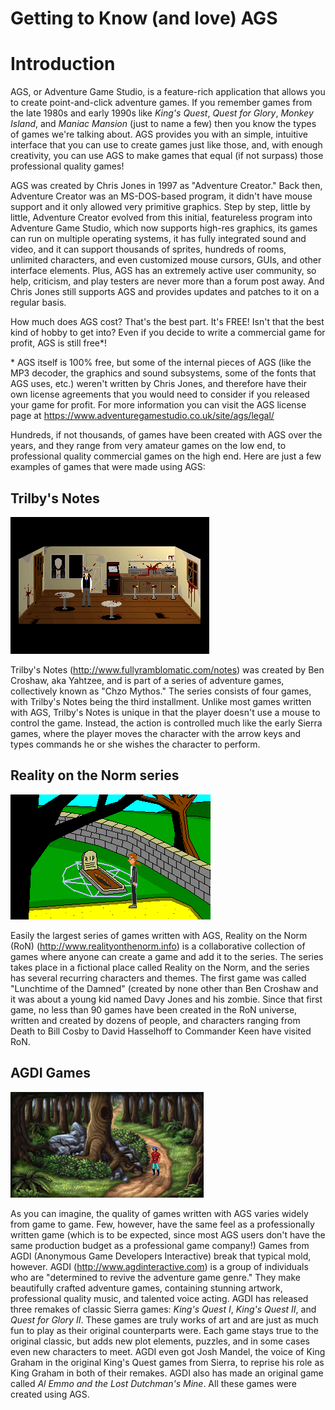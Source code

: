 # Getting to Know (and love) AGS

# Introduction

AGS, or Adventure Game Studio, is a feature-rich application that allows you to create point-and-click adventure games.  If you remember games from the late 1980s and early 1990s like *King's Quest*, *Quest for Glory*, *Monkey Island*, and *Maniac Mansion* (just to name a few) then you know the types of games we're talking about.  AGS provides you with an simple, intuitive interface that you can use to create games just like those, and, with enough creativity, you can use AGS to make games that equal (if not surpass) those professional quality games!

AGS was created by Chris Jones in 1997 as "Adventure Creator."  Back then, Adventure Creator was an MS-DOS-based program, it didn't have mouse support and it only allowed very primitive graphics.  Step by step, little by little, Adventure Creator evolved from this initial, featureless program into Adventure Game Studio, which now supports high-res graphics, its games can run on multiple operating systems, it has fully integrated sound and video, and it can support thousands of sprites, hundreds of rooms, unlimited characters, and even customized mouse cursors, GUIs, and other interface elements.  Plus, AGS has an extremely active user community, so help, criticism, and play testers are never more than a forum post away.  And Chris Jones still supports AGS and provides updates and patches to it on a regular basis.

How much does AGS cost?  That's the best part.  It's FREE!  Isn't that the best kind of hobby to get into?  Even if you decide to write a commercial game for profit, AGS is still free*!

 &ast; AGS itself is 100% free, but some of the internal pieces of AGS (like the MP3 decoder, the graphics and sound subsystems, some of the fonts that AGS uses, etc.) weren't written by Chris Jones, and therefore have their own license agreements that you would need to consider if you released your game for profit.  For more information you can visit the AGS license page at <a href="https://www.adventuregamestudio.co.uk/site/ags/legal/" target="_blank">https://www.adventuregamestudio.co.uk/site/ags/legal/</a> 

Hundreds, if not thousands, of games have been created with AGS over the years, and they range from very amateur games on the low end, to professional quality commercial games on the high end.  Here are just a few examples of games that were made using AGS:

## Trilby's Notes

![](../../images/trilbysnotes.png)

Trilby's Notes (<a href="http://www.fullyramblomatic.com/notes" target="_blank">http://www.fullyramblomatic.com/notes</a>) was created by Ben Croshaw, aka Yahtzee, and is part of a series of adventure games, collectively known as "Chzo Mythos." The series consists of four games, with Trilby's Notes being the third installment. Unlike most games written with AGS, Trilby's Notes is unique in that the player doesn't use a mouse to control the game.  Instead, the action is controlled much like the early Sierra games, where the player moves the character with the arrow keys and types commands he or she wishes the character to perform.

## Reality on the Norm series

![](../../images/realityonthenorm.png)

Easily the largest series of games written with AGS, Reality on the Norm (RoN) (<a  href="http://www.realityonthenorm.info" target="_blank">http://www.realityonthenorm.info</a>) is a collaborative collection of games where anyone can create a game and add it to the series.  The series takes place in a fictional place called Reality on the Norm, and the series has several recurring characters and themes.  The first game was called "Lunchtime of the Damned" (created by none other than Ben Croshaw and it was about a young kid named Davy Jones and his zombie.  Since that first game, no less than 90 games have been created in the RoN universe, written and created by dozens of people, and characters ranging from Death to Bill Cosby to David Hasselhoff to Commander Keen have visited RoN.

## AGDI Games

![](../../images/adgi.png)

As you can imagine, the quality of games written with AGS varies widely from game to game.  Few, however, have the same feel as a professionally written game (which is to be expected, since most AGS users don't have the same production budget as a professional game company!) Games from AGDI (Anonymous Game Developers Interactive) break that typical mold, however.  AGDI (<a href="http://www.agdinteractive.com" target="_blank">http://www.agdinteractive.com</a>) is a group of individuals who are "determined to revive the adventure game genre." They make beautifully crafted adventure games, containing stunning artwork, professional quality music, and talented voice acting.  AGDI has released three remakes of classic Sierra games: *King's Quest I*, *King's Quest II*, and *Quest for Glory II*. These games are truly works of art and are just as much fun to play as their original counterparts were.  Each game stays true to the original classic, but adds new plot elements, puzzles, and in some cases even new characters to meet.  AGDI even got Josh Mandel, the voice of King Graham in the original King's Quest games from Sierra, to reprise his role as King Graham in both of their remakes.  AGDI also has made an original game called *Al Emmo and the Lost Dutchman's Mine*. All these games were created using AGS.

